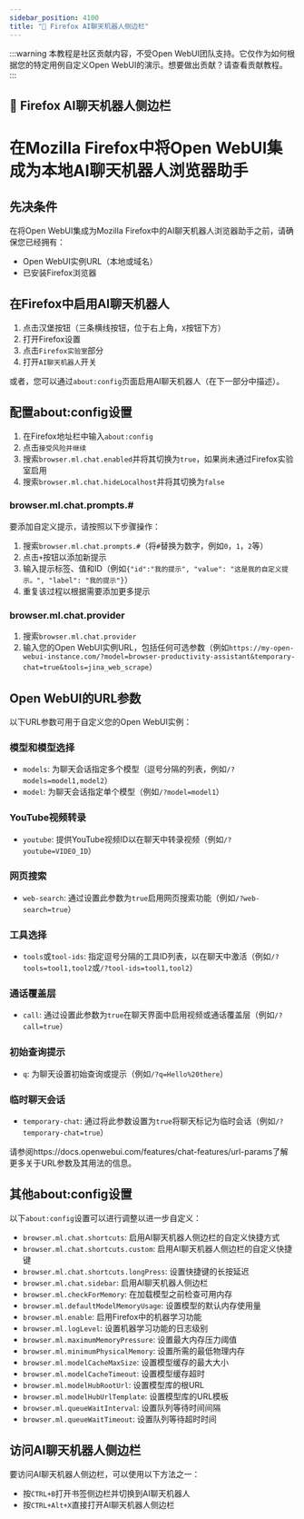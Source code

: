 ```yaml
---
sidebar_position: 4100
title: "🦊 Firefox AI聊天机器人侧边栏"
---
```


:::warning
本教程是社区贡献内容，不受Open WebUI团队支持。它仅作为如何根据您的特定用例自定义Open WebUI的演示。想要做出贡献？请查看贡献教程。
:::

## 🦊 Firefox AI聊天机器人侧边栏

# 在Mozilla Firefox中将Open WebUI集成为本地AI聊天机器人浏览器助手

## 先决条件

在将Open WebUI集成为Mozilla Firefox中的AI聊天机器人浏览器助手之前，请确保您已经拥有：

* Open WebUI实例URL（本地或域名）
* 已安装Firefox浏览器

## 在Firefox中启用AI聊天机器人

1. 点击汉堡按钮（三条横线按钮，位于右上角，`X`按钮下方）
2. 打开Firefox设置
2. 点击`Firefox实验室`部分
3. 打开`AI聊天机器人`开关

或者，您可以通过`about:config`页面启用AI聊天机器人（在下一部分中描述）。

## 配置about:config设置

1. 在Firefox地址栏中输入`about:config`
2. 点击`接受风险并继续`
3. 搜索`browser.ml.chat.enabled`并将其切换为`true`，如果尚未通过Firefox实验室启用
4. 搜索`browser.ml.chat.hideLocalhost`并将其切换为`false`

### browser.ml.chat.prompts.#

要添加自定义提示，请按照以下步骤操作：

1. 搜索`browser.ml.chat.prompts.#`（将`#`替换为数字，例如`0`，`1`，`2`等）
2. 点击`+`按钮以添加新提示
3. 输入提示标签、值和ID（例如`{"id":"我的提示", "value": "这是我的自定义提示。", "label": "我的提示"}`）
4. 重复该过程以根据需要添加更多提示

### browser.ml.chat.provider

1. 搜索`browser.ml.chat.provider`
2. 输入您的Open WebUI实例URL，包括任何可选参数（例如`https://my-open-webui-instance.com/?model=browser-productivity-assistant&temporary-chat=true&tools=jina_web_scrape`）

## Open WebUI的URL参数

以下URL参数可用于自定义您的Open WebUI实例：

### 模型和模型选择

* `models`: 为聊天会话指定多个模型（逗号分隔的列表，例如`/?models=model1,model2`）
* `model`: 为聊天会话指定单个模型（例如`/?model=model1`）

### YouTube视频转录

* `youtube`: 提供YouTube视频ID以在聊天中转录视频（例如`/?youtube=VIDEO_ID`）

### 网页搜索

* `web-search`: 通过设置此参数为`true`启用网页搜索功能（例如`/?web-search=true`）

### 工具选择

* `tools`或`tool-ids`: 指定逗号分隔的工具ID列表，以在聊天中激活（例如`/?tools=tool1,tool2`或`/?tool-ids=tool1,tool2`）

### 通话覆盖层

* `call`: 通过设置此参数为`true`在聊天界面中启用视频或通话覆盖层（例如`/?call=true`）

### 初始查询提示

* `q`: 为聊天设置初始查询或提示（例如`/?q=Hello%20there`）

### 临时聊天会话

* `temporary-chat`: 通过将此参数设置为`true`将聊天标记为临时会话（例如`/?temporary-chat=true`）

请参阅https://docs.openwebui.com/features/chat-features/url-params了解更多关于URL参数及其用法的信息。

## 其他about:config设置

以下`about:config`设置可以进行调整以进一步自定义：

* `browser.ml.chat.shortcuts`: 启用AI聊天机器人侧边栏的自定义快捷方式
* `browser.ml.chat.shortcuts.custom`: 启用AI聊天机器人侧边栏的自定义快捷键
* `browser.ml.chat.shortcuts.longPress`: 设置快捷键的长按延迟
* `browser.ml.chat.sidebar`: 启用AI聊天机器人侧边栏
* `browser.ml.checkForMemory`: 在加载模型之前检查可用内存
* `browser.ml.defaultModelMemoryUsage`: 设置模型的默认内存使用量
* `browser.ml.enable`: 启用Firefox中的机器学习功能
* `browser.ml.logLevel`: 设置机器学习功能的日志级别
* `browser.ml.maximumMemoryPressure`: 设置最大内存压力阈值
* `browser.ml.minimumPhysicalMemory`: 设置所需的最低物理内存
* `browser.ml.modelCacheMaxSize`: 设置模型缓存的最大大小
* `browser.ml.modelCacheTimeout`: 设置模型缓存超时
* `browser.ml.modelHubRootUrl`: 设置模型库的根URL
* `browser.ml.modelHubUrlTemplate`: 设置模型库的URL模板
* `browser.ml.queueWaitInterval`: 设置队列等待时间间隔
* `browser.ml.queueWaitTimeout`: 设置队列等待超时时间

## 访问AI聊天机器人侧边栏

要访问AI聊天机器人侧边栏，可以使用以下方法之一：

* 按`CTRL+B`打开书签侧边栏并切换到AI聊天机器人
* 按`CTRL+Alt+X`直接打开AI聊天机器人侧边栏
